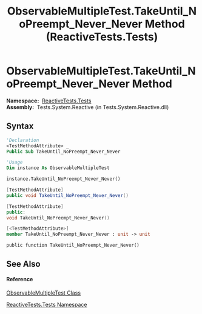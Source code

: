 ﻿---
title: ObservableMultipleTest.TakeUntil_NoPreempt_Never_Never Method  (ReactiveTests.Tests)
TOCTitle: TakeUntil_NoPreempt_Never_Never Method
ms:assetid: M:ReactiveTests.Tests.ObservableMultipleTest.TakeUntil_NoPreempt_Never_Never
ms:mtpsurl: https://msdn.microsoft.com/en-us/library/reactivetests.tests.observablemultipletest.takeuntil_nopreempt_never_never(v=VS.103)
ms:contentKeyID: 36620192
ms.date: 06/28/2011
mtps_version: v=VS.103
f1_keywords:
- ReactiveTests.Tests.ObservableMultipleTest.TakeUntil_NoPreempt_Never_Never
dev_langs:
- CSharp
- JScript
- VB
- FSharp
- c++
---

# ObservableMultipleTest.TakeUntil\_NoPreempt\_Never\_Never Method

**Namespace:**  [ReactiveTests.Tests](hh289046\(v=vs.103\).md)  
**Assembly:**  Tests.System.Reactive (in Tests.System.Reactive.dll)

## Syntax

``` vb
'Declaration
<TestMethodAttribute> _
Public Sub TakeUntil_NoPreempt_Never_Never
```

``` vb
'Usage
Dim instance As ObservableMultipleTest

instance.TakeUntil_NoPreempt_Never_Never()
```

``` csharp
[TestMethodAttribute]
public void TakeUntil_NoPreempt_Never_Never()
```

``` c++
[TestMethodAttribute]
public:
void TakeUntil_NoPreempt_Never_Never()
```

``` fsharp
[<TestMethodAttribute>]
member TakeUntil_NoPreempt_Never_Never : unit -> unit 
```

``` jscript
public function TakeUntil_NoPreempt_Never_Never()
```

## See Also

#### Reference

[ObservableMultipleTest Class](hh303586\(v=vs.103\).md)

[ReactiveTests.Tests Namespace](hh289046\(v=vs.103\).md)

